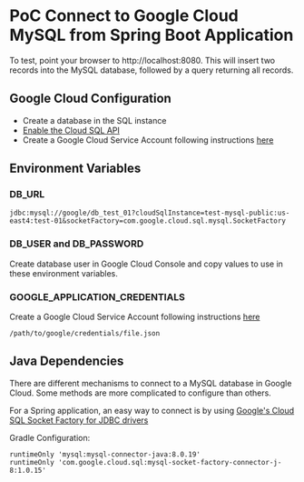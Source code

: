 # PoC Connect to Google Cloud MySQL from Spring Boot Application

To test, point your browser to http://localhost:8080. This will insert two records into the MySQL database, 
followed by a query returning all records.

## Google Cloud Configuration

- Create a database in the SQL instance
- [Enable the Cloud SQL API](https://console.cloud.google.com/flows/enableapi?apiid=sqladmin)
- Create a Google Cloud Service Account following instructions [here](https://cloud.google.com/docs/authentication/production#obtaining_and_providing_service_account_credentials_manually) 

## Environment Variables

### DB_URL

```
jdbc:mysql://google/db_test_01?cloudSqlInstance=test-mysql-public:us-east4:test-01&socketFactory=com.google.cloud.sql.mysql.SocketFactory
```

### DB_USER and DB_PASSWORD

Create database user in Google Cloud Console and copy values to use in these environment variables. 

### GOOGLE_APPLICATION_CREDENTIALS

Create a Google Cloud Service Account following instructions [here](https://cloud.google.com/docs/authentication/production#obtaining_and_providing_service_account_credentials_manually) 

```
/path/to/google/credentials/file.json
```

## Java Dependencies

There are different mechanisms to connect to a MySQL database in Google Cloud. Some methods are more complicated 
to configure than others. 

For a Spring application, an easy way to connect is by using [Google's Cloud SQL Socket Factory for JDBC drivers](https://github.com/GoogleCloudPlatform/cloud-sql-jdbc-socket-factory) 

Gradle Configuration:

```
runtimeOnly 'mysql:mysql-connector-java:8.0.19'
runtimeOnly 'com.google.cloud.sql:mysql-socket-factory-connector-j-8:1.0.15'
```
